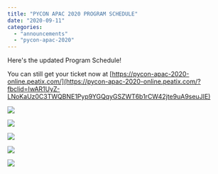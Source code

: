 ```yaml
---
title: "PYCON APAC 2020 PROGRAM SCHEDULE"
date: "2020-09-11"
categories:
  - "announcements"
  - "pycon-apac-2020"
---
```


Here's the updated Program Schedule!

You can still get your ticket now at [https://pycon-apac-2020-online.peatix.com/](https://pycon-apac-2020-online.peatix.com/?fbclid=IwAR1UyZ-LNoKaUz0C3TWQBNE1Pyp9YGQqyGSZWT6b1rCW42jte9uA9seuJIE)

![](/archived-images/12th-800-pycon-schedule-day-1.jpg?w=724)

![](/archived-images/13th-800-pycon-schedule-day-2.jpg?w=724)

![](/archived-images/19th-800-pycon-schedule-day-3.jpg?w=724)

![](/archived-images/19th-800-pycon-schedule-day-3-part-2.jpg?w=724)

![](/archived-images/20th-800-pycon-schedule-day-4.jpg?w=724)
